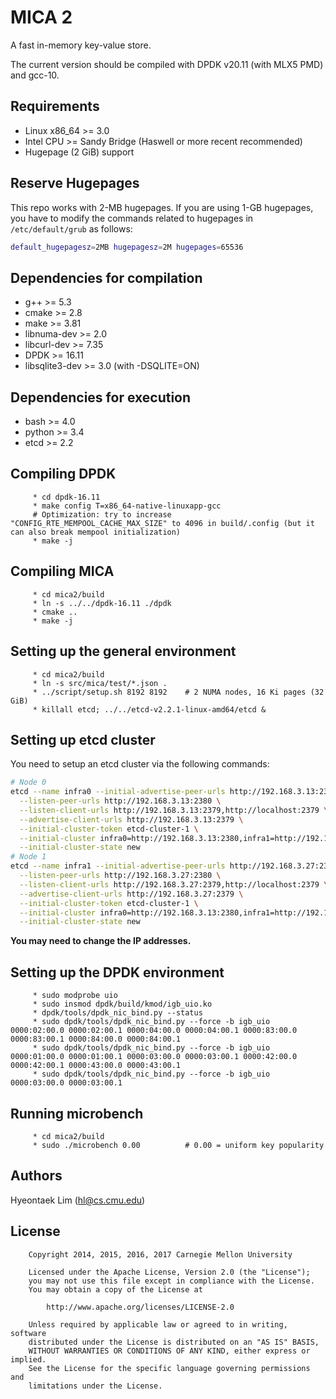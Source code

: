 MICA 2
======

A fast in-memory key-value store.

The current version should be compiled with DPDK v20.11 (with MLX5 PMD) and gcc-10.

Requirements
------------

 * Linux x86\_64 >= 3.0
 * Intel CPU >= Sandy Bridge (Haswell or more recent recommended)
 * Hugepage (2 GiB) support

Reserve Hugepages
------------

This repo works with 2-MB hugepages. If you are using 1-GB hugepages, you have to modify the commands related to hugepages in `/etc/default/grub` as follows:
```bash
default_hugepagesz=2MB hugepagesz=2M hugepages=65536
```

Dependencies for compilation
----------------------------

 * g++ >= 5.3
 * cmake >= 2.8
 * make >= 3.81
 * libnuma-dev >= 2.0
 * libcurl-dev >= 7.35
 * DPDK >= 16.11
 * libsqlite3-dev >= 3.0 (with -DSQLITE=ON)

Dependencies for execution
--------------------------

 * bash >= 4.0
 * python >= 3.4
 * etcd >= 2.2

Compiling DPDK
--------------

         * cd dpdk-16.11
         * make config T=x86_64-native-linuxapp-gcc
         # Optimization: try to increase "CONFIG_RTE_MEMPOOL_CACHE_MAX_SIZE" to 4096 in build/.config (but it can also break mempool initialization)
         * make -j

Compiling MICA
--------------

         * cd mica2/build
         * ln -s ../../dpdk-16.11 ./dpdk
         * cmake ..
         * make -j

Setting up the general environment
----------------------------------

         * cd mica2/build
         * ln -s src/mica/test/*.json .
         * ../script/setup.sh 8192 8192    # 2 NUMA nodes, 16 Ki pages (32 GiB)
         * killall etcd; ../../etcd-v2.2.1-linux-amd64/etcd &

Setting up etcd cluster
----------------------------------

You need to setup an etcd cluster via the following commands:

```bash
# Node 0
etcd --name infra0 --initial-advertise-peer-urls http://192.168.3.13:2380 \
  --listen-peer-urls http://192.168.3.13:2380 \
  --listen-client-urls http://192.168.3.13:2379,http://localhost:2379 \
  --advertise-client-urls http://192.168.3.13:2379 \
  --initial-cluster-token etcd-cluster-1 \
  --initial-cluster infra0=http://192.168.3.13:2380,infra1=http://192.168.3.27:2380 \
  --initial-cluster-state new
# Node 1
etcd --name infra1 --initial-advertise-peer-urls http://192.168.3.27:2380 \
  --listen-peer-urls http://192.168.3.27:2380 \
  --listen-client-urls http://192.168.3.27:2379,http://localhost:2379 \
  --advertise-client-urls http://192.168.3.27:2379 \
  --initial-cluster-token etcd-cluster-1 \
  --initial-cluster infra0=http://192.168.3.13:2380,infra1=http://192.168.3.27:2380 \
  --initial-cluster-state new
```

**You may need to change the IP addresses.**


Setting up the DPDK environment
-------------------------------

         * sudo modprobe uio
         * sudo insmod dpdk/build/kmod/igb_uio.ko
         * dpdk/tools/dpdk_nic_bind.py --status
         * sudo dpdk/tools/dpdk_nic_bind.py --force -b igb_uio 0000:02:00.0 0000:02:00.1 0000:04:00.0 0000:04:00.1 0000:83:00.0 0000:83:00.1 0000:84:00.0 0000:84:00.1
         * sudo dpdk/tools/dpdk_nic_bind.py --force -b igb_uio 0000:01:00.0 0000:01:00.1 0000:03:00.0 0000:03:00.1 0000:42:00.0 0000:42:00.1 0000:43:00.0 0000:43:00.1
         * sudo dpdk/tools/dpdk_nic_bind.py --force -b igb_uio 0000:03:00.0 0000:03:00.1

Running microbench
------------------

         * cd mica2/build
         * sudo ./microbench 0.00          # 0.00 = uniform key popularity

Authors
-------

Hyeontaek Lim (hl@cs.cmu.edu)

License
-------

        Copyright 2014, 2015, 2016, 2017 Carnegie Mellon University

        Licensed under the Apache License, Version 2.0 (the "License");
        you may not use this file except in compliance with the License.
        You may obtain a copy of the License at

            http://www.apache.org/licenses/LICENSE-2.0

        Unless required by applicable law or agreed to in writing, software
        distributed under the License is distributed on an "AS IS" BASIS,
        WITHOUT WARRANTIES OR CONDITIONS OF ANY KIND, either express or implied.
        See the License for the specific language governing permissions and
        limitations under the License.

